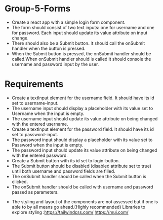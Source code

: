 # Group-5-Forms
- Create a react app  with a simple login form component.
- The form should consist of two text inputs: one for username and one for password. Each input should update its value attribute on input change.
- There should also be a Submit button. It should call the onSubmit handler when the button is pressed.
- When the Submit button is pressed, the onSubmit handler should be called.When onSubmit handler should is  called it should console  the username and password input by the user.


# Requirements
- Create a textInput element for the username field. It should have its id set to username-input.
- The username input should display a placeholder with its value set to Username when the input is empty.
- The username input should update its value attribute on being changed with the entered username.
- Create a textInput element for the password field. It should have its id set to password-input.
- The password input should display a placeholder with its value set to Password when the input is empty.
- The password input should update its value attribute on being changed with the entered password.
- Create a Submit button with its id set to login-button.
- The Submit button should be disabled (disabled attribute set to true) until both username and password fields are filled.
- The onSubmit handler should be called when the Submit button is clicked.
- The onSubmit handler should be called with username and password passed as parameters.
* The styling and layout of the components are not assessed but if one is able to by all means go ahead.(Highly recommended) Libraries to explore styling :https://tailwindcss.com/
https://mui.com/
